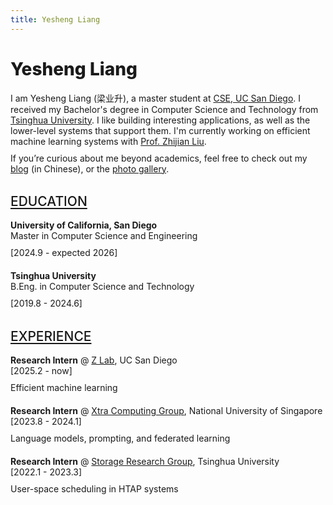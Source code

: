 ```yaml
---
title: Yesheng Liang
---
```


<h1 class="post-title">Yesheng Liang</h1>

<!-- ## About -->

I am Yesheng Liang (梁业升), a master student at [CSE, UC San Diego](https://cse.ucsd.edu). I received my Bachelor's degree in Computer Science and Technology from [Tsinghua University](https://www.tsinghua.edu.cn/en/). I like building interesting applications, as well as the lower-level systems that support them. I'm currently working on efficient machine learning systems with [Prof. Zhijian Liu](https://zhijianliu.com).

<div class="top-spaced"></div>

If you’re curious about me beyond academics, feel free to check out my [blog](https://liang2kl.github.io/blog) (in Chinese), or the [photo gallery](https://liang2kl.github.io/blog/gallery/).

## Education

<!-- <div class="card"> -->

**University of California, San Diego**<br/>
Master in Computer Science and Engineering

<div class="top-spaced bottom-spaced2">[2024.9 - expected 2026]</div>

<!-- <div class="dashed-line"></div> -->

**Tsinghua University**<br/>
B.Eng. in Computer Science and Technology

<div class="top-spaced bottom-spaced2">[2019.8 - 2024.6]</div>

<!-- </div> -->

## Experience

<!-- <div class="card"> -->

**Research Intern** @ [Z Lab](https://z-lab.ai), UC San Diego

[2025.2 - now]

<div class="top-spaced bottom-spaced2">Efficient machine learning</div>

<!-- <div class="dashed-line"></div> -->

**Research Intern** @ [Xtra Computing Group](https://www.xtra.science), National University of Singapore

[2023.8 - 2024.1]

<div class="top-spaced bottom-spaced2">Language models, prompting, and federated learning</div>

<!-- <div class="dashed-line"></div> -->

**Research Intern** @ [Storage Research Group](https://storage.cs.tsinghua.edu.cn), Tsinghua University

[2022.1 - 2023.3]

<div class="top-spaced bottom-spaced2">User-space scheduling in HTAP systems</div>

<!-- ## Skills

**Programming Languages** <br/> C/C++, CUDA, Python, Swift, Rust, Go, TypeScript, JavaScript, Bash, SQL, VHDL, SystemVerilog

**Frameworks** <br/> PyTorch, UIKit, SwiftUI, React, Django, Flask, Gin

**Tools** <br/> Git, LaTeX, Docker, Make, CMake, Bazel -->

<style>
.post {
    padding-top: 0 !important;
    margin-top: 0 !important;
}
h2 {
    /* margin-top: 1.5em !important;
    margin-bottom: .5em !important;
    color: var(--background);
    background-color: var(--accent);
    display:inline-block;
    padding-left: 3em;
    padding-right: 0.1em; */
    margin-top: 1.5em !important;
    color: var(--accent);
    text-decoration-line: underline;
    text-transform: uppercase;
    text-underline-offset: 3.2px;
}
.card {
    padding: 20px;
    /* border-radius: 0.5em; */
    background-color: #00000044;
    /* margin-bottom: 1em; */
    /* margin-left: calc(25% - 25vw);
    margin-right: calc(25% - 25vw);
    padding-left: calc(25vw - 25%);
    padding-right: calc(25vw - 25%); */
}

.top-spaced {
    margin-top: 10px !important;
}

.bottom-spaced {
    margin-bottom: 10px !important;
}

.top-spaced2 {
    margin-top: 20px !important;
}

.bottom-spaced2 {
    margin-bottom: 20px !important;
}

/* .dashed-line {
  position: relative;
  border-bottom: 2px dashed rgba(var(--foreground), 0.8);
} */

.hanchor {
    display: none;
}

p {
    margin: 0 0 !important
}

h1 {
    font-weight: 800;
}

h2 {
    font-weight: 500;
}
</style>


